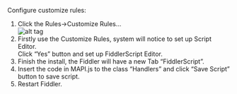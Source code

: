 Configure customize rules:  
1.	Click the Rules->Customize Rules…  
	![alt tag](https://cloud.githubusercontent.com/assets/13864956/10038377/a6e8d104-61f7-11e5-9a84-989fcf135f2c.png)
2.	Firstly use the Customize Rules, system will notice to set up Script Editor.  
    Click “Yes” button and set up FiddlerScript Editor.  
3.	Finish the install, the Fiddler will have a new Tab “FiddlerScript”.  
4.	Insert the code in MAPI.js to the class “Handlers” and click “Save Script” button to save script.  
5.	Restart Fiddler.  
